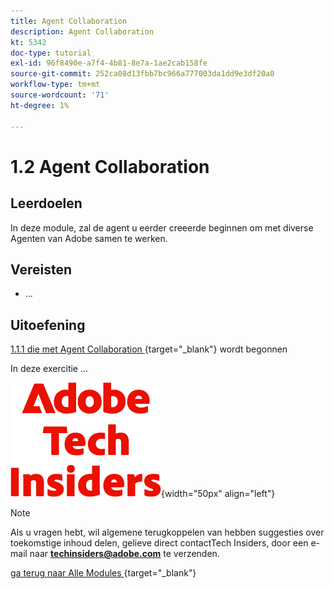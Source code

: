 ```yaml
---
title: Agent Collaboration
description: Agent Collaboration
kt: 5342
doc-type: tutorial
exl-id: 96f8490e-a7f4-4b81-8e7a-1ae2cab158fe
source-git-commit: 252ca08d13fbb7bc966a777003da1dd9e3df20a0
workflow-type: tm+mt
source-wordcount: '71'
ht-degree: 1%

---
```


# 1.2 Agent Collaboration

## Leerdoelen

In deze module, zal de agent u eerder creeerde beginnen om met diverse Agenten van Adobe samen te werken.

## Vereisten

- ...

## Uitoefening

[ 1.1.1 die met Agent Collaboration ](./ex1.md){target="_blank"} wordt begonnen

In deze exercitie ...

![ Indexen van de Tech ](./../../../assets/images/techinsiders.png){width="50px" align="left"}

>[!NOTE]
>
>Als u vragen hebt, wil algemene terugkoppelen van hebben suggesties over toekomstige inhoud delen, gelieve direct contactTech Insiders, door een e-mail naar **techinsiders@adobe.com** te verzenden.

[ ga terug naar Alle Modules ](../../../overview.md){target="_blank"}
